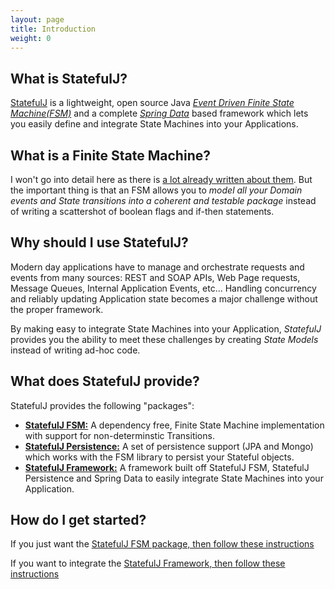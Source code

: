 ```yaml
---
layout: page
title: Introduction
weight: 0
---
```


## What is StatefulJ?

[StatefulJ](http://www.statefulj.org) is a lightweight, open source Java [*Event Driven Finite State Machine(FSM)*](http://en.wikipedia.org/wiki/Event-driven_finite-state_machine) and a complete [*Spring Data*](http://projects.spring.io/spring-data/) based framework which lets you easily define and integrate State Machines into your Applications.

## What is a Finite State Machine?

I won't go into detail here as there is [a lot already written about them](http://en.wikipedia.org/wiki/Finite-state_machine).  But the important thing is that an FSM allows you to *model all your Domain events and State transitions into a coherent and testable package* instead of writing a scattershot of boolean flags and if-then statements. 

## Why should I use StatefulJ?

Modern day applications have to manage and orchestrate requests and events from many sources: REST and SOAP APIs, Web Page requests, Message Queues, Internal Application Events, etc...  Handling concurrency and reliably updating Application state becomes a major challenge without the proper framework.  

By making easy to integrate State Machines into your Application, *StatefulJ* provides you the ability to meet these challenges by creating *State Models* instead of writing ad-hoc code.  

## What does StatefulJ provide?

StatefulJ provides the following "packages":

* [**StatefulJ FSM:**](/fsm) A dependency free, Finite State Machine implementation with support for non-determinstic Transitions.
* [**StatefulJ Persistence:**](/fsm#define-your-persister) A set of persistence support (JPA and Mongo) which works with the FSM library to persist your Stateful objects.
* [**StatefulJ Framework:**](/framework) A framework built off StatefulJ FSM, StatefulJ Persistence and Spring Data to easily integrate State Machines into your Application.

## How do I get started?

If you just want the [StatefulJ FSM package, then follow these instructions](/fsm)

If you want to integrate the [StatefulJ Framework, then follow these instructions](/framework)

